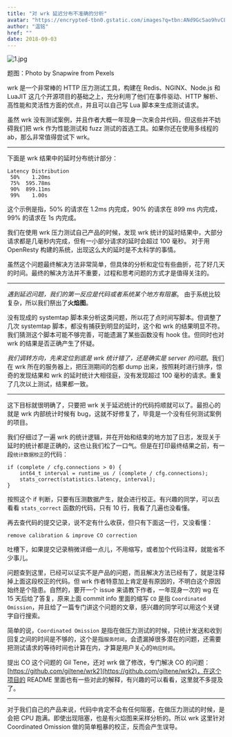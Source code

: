 ```yaml
---
title: "对 wrk 延迟分布不准确的分析"
avatar: "https://encrypted-tbn0.gstatic.com/images?q=tbn:ANd9GcSao9hvCLqBfgE5WDNqILk4MZJA00YvgvhFpQ&usqp=CAU"
author: "温铭"
href: ""
date: 2018-09-03
---  
```


![1.jpg](https://pic4.zhimg.com/80/v2-596a56dceaf120f846ce07484e4c091b_1440w.jpg)

题图：Photo by Snapwire from Pexels

wrk 是一个非常棒的 HTTP 压力测试工具，构建在 Redis、NGINX、Node.js 和 LuaJIT 这几个开源项目的基础之上，充分利用了他们在事件驱动、HTTP 解析、高性能和灵活性方面的优点，并且可以自己写 Lua 脚本来生成测试请求。

虽然 wrk 没有测试案例，并且作者大概一年现身一次来合并代码，但这些并不妨碍我们把 wrk 作为性能测试和 fuzz 测试的首选工具。如果你还在使用多线程的 ab，那么非常值得尝试下 wrk。

---

下面是 wrk 结果中的延时分布统计部分：

    Latency Distribution
     50%    1.20ms
     75%  595.78ms
     90%  899.11ms
     99%    1.00s

这个示例是指，50% 的请求在 1.2ms 内完成，90% 的请求在 899 ms 内完成，99% 的请求在 1s 内完成。

我们在使用 wrk 压力测试自己产品的时候，发现 wrk 统计的延时结果中，大部分请求都是几毫秒内完成，但有一小部分请求的延时会超过 100 毫秒。 对于用 OpenResty 构建的系统，出现这么大的延时是不太科学的事情。

虽然这个问题最终解决方法非常简单，但具体的分析和定位有些曲折，花了好几天的时间。最终的解决方法并不重要，过程和思考问题的方式才是值得关注的。

---

*遇到延迟问题，我们的第一反应是代码或者系统某个地方有阻塞*。 由于系统比较复杂，所以我们祭出了**火焰图**。

没有现成的 systemtap 脚本来分析这类问题，所以花了点时间写脚本。但调整了几次 systemtap 脚本，都没有捕获到明显的延时，这个和 wrk 的结果明显不符。我们猜测这个脚本可能不够完善，可能遗漏了某些函数没有 hook 住。但同时也对 wrk 的结果是否正确产生了怀疑。

*我们调转方向，先来定位到底是 wrk 统计错了，还是确实是 server 的问题*。我们在 wrk 所在的服务器上，把压测期间的包都 dump 出来，按照耗时进行排序，惊奇的发现结果和 wrk 的延时统计大相径庭，没有发现超过 100 毫秒的请求。重复了几次以上测试，结果都一致。

---

这下目标就很明确了，只要把 wrk 关于延迟统计的代码捋顺就可以了。最担心的就是 wrk 内部统计时候有 bug，这就不好修复了，毕竟是一个没有任何测试案例的项目。

我们仔细过了一遍 wrk 的统计逻辑，并在开始和结束的地方加了日志，发现关于延时的统计都是正确的，这也让我们松了一口气。但是在打印最终结果之前，有一段`统计数据校正`的代码：

    if (complete / cfg.connections > 0) {
        int64_t interval = runtime_us / (complete / cfg.connections);
        stats_correct(statistics.latency, interval);
    }

按照这个 if 判断，只要有压测数据产生，就会进行校正。有兴趣的同学，可以去看看 `stats_correct` 函数的代码，只有 10 行，我看了几遍也没看懂。

再去查代码的提交记录，说不定有什么收获，但只有下面这一行，又没看懂：

    remove calibration & improve CO correction

吐槽下，如果提交记录稍微详细一点儿，不用缩写，或者加个代码注释，就能省不少事儿。

问题查到这里，已经可以证实不是产品的问题，而且解决方法已经有了，就是注释掉上面这段校正的代码。但 wrk 作者特意加上肯定是有原因的，不明白这个原因始终是个隐患。自然的，要开一个 issue 来请教下作者，一年现身一次的 wg 在 15 天后给了答复，原来上面 commit info 里面的缩写 `CO` 是指 `Coordinated Omission`，并且给了一篇专门讲这个问题的文章，感兴趣的同学可以用这个关键字自行搜索。

简单的说，`Coordinated Omission` 是指在做压力测试的时候，只统计发送和收到回复之间的时间是不够的，这个是指`服务时间`，会遗漏掉很多潜在的问题，还需要把测试请求的等待时间也计算在内，才算是用户关心的`响应时间`。

提出 CO 这个问题的 Gil Tene，还对 wrk 做了修改，专门解决 CO 的问题： [https://github.com/giltene/wrk2](https://github.com/giltene/wrk2)，在这个项目的 README 里面也有一些对此的解释，有兴趣的可以看看，这里就不多提及了。

---

对于我们自己的产品来说，代码中肯定不会有任何阻塞，在做压力测试的时候，是会把 CPU 跑满。即使出现阻塞，也是有火焰图来采样分析的。所以 wrk 这里针对 Coordinated Omission 做的简单粗暴的校正，反而会产生误导。
